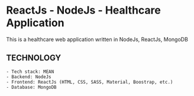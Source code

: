 # ReactJs - NodeJs - Healthcare Application

This is a healthcare web application written in NodeJs, ReactJs, MongoDB

TECHNOLOGY
--------------------------------------------------------------------------------

```
- Tech stack: MEAN
- Backend: NodeJs
- Frontend: ReactJs (HTML, CSS, SASS, Material, Boostrap, etc.)
- Database: MongoDB
```
